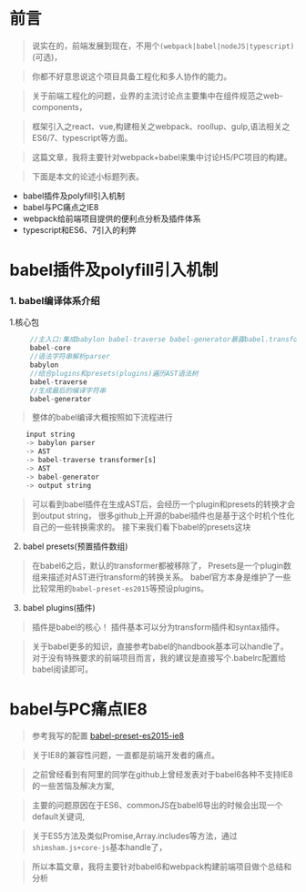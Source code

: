 # 前言

> 说实在的，前端发展到现在，不用个```(webpack|babel|nodeJS|typescript)```(可选)，

> 你都不好意思说这个项目具备工程化和多人协作的能力。

> 关于前端工程化的问题，业界的主流讨论点主要集中在组件规范之web-components，

> 框架引入之react、vue,构建相关之webpack、roollup、gulp,语法相关之ES6/7、typescript等方面。

> 这篇文章，我将主要针对webpack+babel来集中讨论H5/PC项目的构建。

> 下面是本文的论述小标题列表。

- babel插件及polyfill引入机制
- babel与PC痛点之IE8
- webpack给前端项目提供的便利点分析及插件体系
- typescript和ES6、7引入的利弊


# babel插件及polyfill引入机制
### 1. babel编译体系介绍

1.核心包
```js
     //主入口:集成babylon babel-traverse babel-generator暴露babel.transform方法来编译source code
     babel-core
     //语法字符串解析parser
     babylon
     //结合plugins和presets(plugins)遍历AST语法树
     babel-traverse
     //生成最后的编译字符串
     babel-generator
```
> 整体的babel编译大概按照如下流程进行
```js
    input string
    -> babylon parser
    -> AST
    -> babel-traverse transformer[s]
    -> AST
    -> babel-generator
    -> output string
```
> 可以看到babel插件在生成AST后，会经历一个plugin和presets的转换才会到output string，
> 很多github上开源的babel插件也是基于这个时机个性化自己的一些转换需求的。
> 接下来我们看下babel的presets这块

2. babel presets(预置插件数组)
> 在babel6之后，默认的transformer都被移除了，
> Presets是一个plugin数组来描述对AST进行transform的转换关系。
> babel官方本身是维护了一些比较常用的```babel-preset-es2015```等预设plugins。

3. babel plugins(插件)
> 插件是babel的核心！
> 插件基本可以分为transform插件和syntax插件。

> 关于babel更多的知识，直接参考babel的handbook基本可以handle了。
> 对于没有特殊要求的前端项目而言，我的建议是直接写个.babelrc配置给babel阅读即可。


# babel与PC痛点IE8

> 参考我写的配置
[babel-preset-es2015-ie8](https://github.com/slashhuang/babel-preset-es2015-ie8/tree/master)

> 关于IE8的兼容性问题，一直都是前端开发者的痛点。

> 之前曾经看到有阿里的同学在github上曾经发表对于babel6各种不支持IE8的一些苦恼及解决方案,

> 主要的问题原因在于ES6、commonJS在babel6导出的时候会出现一个default关键词,

> 关于ES5方法及类似Promise,Array.includes等方法，通过```shimsham.js+core-js```基本handle了，

> 所以本篇文章，我将主要针对babel6和webpack构建前端项目做个总结和分析